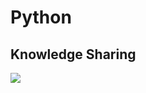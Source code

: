 # Python
## Knowledge Sharing

<img src="https://s3.dualstack.us-east-2.amazonaws.com/pythondotorg-assets/media/files/python-logo-only.svg">